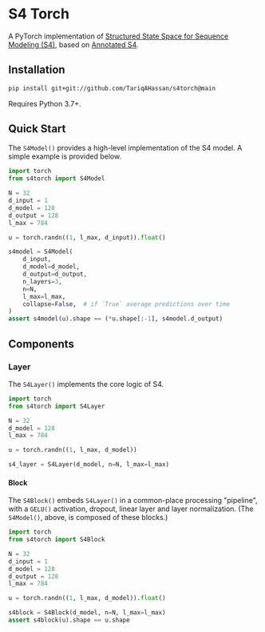 # S4 Torch

A PyTorch implementation of [Structured State Space for Sequence Modeling (S4)](https://arxiv.org/abs/2111.00396), 
based on [Annotated S4](https://srush.github.io/annotated-s4/).

## Installation

```sh
pip install git+git://github.com/TariqAHassan/s4torch@main
```

Requires Python 3.7+.

## Quick Start

The `S4Model()` provides a high-level implementation of the S4 model.
A simple example is provided below.

```python
import torch
from s4torch import S4Model

N = 32
d_input = 1
d_model = 128
d_output = 128
l_max = 784

u = torch.randn((1, l_max, d_input)).float()

s4model = S4Model(
    d_input,
    d_model=d_model,
    d_output=d_output,
    n_layers=3,
    n=N,
    l_max=l_max,
    collapse=False,  # if `True` average predictions over time
)
assert s4model(u).shape == (*u.shape[:-1], s4model.d_output)
```

## Components

### Layer

The `S4Layer()` implements the core logic of S4.

```python
import torch
from s4torch import S4Layer

N = 32
d_model = 128
l_max = 784

u = torch.randn((1, l_max, d_model))

s4_layer = S4Layer(d_model, n=N, l_max=l_max)
```

#### Block

The `S4Block()` embeds `S4Layer()` in a common-place processing "pipeline",
with a `GELU()` activation, dropout, linear layer and layer normalization.
(The `S4Model()`, above, is composed of these blocks.)

```python
import torch
from s4torch import S4Block

N = 32
d_input = 1
d_model = 128
d_output = 128
l_max = 784

u = torch.randn((1, l_max, d_model)).float()

s4block = S4Block(d_model, n=N, l_max=l_max)
assert s4block(u).shape == u.shape
```
